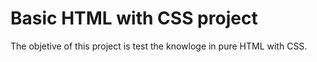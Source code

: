 # Basic HTML with CSS project

The objetive of this project is test the knowloge in pure HTML with CSS. 